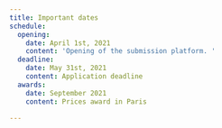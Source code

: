 ```yaml
---
title: Important dates
schedule:
  opening:
    date: April 1st, 2021
    content: 'Opening of the submission platform. '
  deadline:
    date: May 31st, 2021
    content: Application deadline​
  awards:
    date: September 2021
    content: Prices award in Paris

---
```

